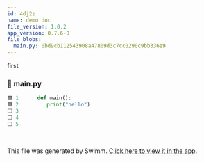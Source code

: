 ```yaml
---
id: 4dj2z
name: demo doc
file_version: 1.0.2
app_version: 0.7.6-0
file_blobs:
  main.py: 0bd9cb112543908a47809d3c7cc0290c9bb336e9
---
```


first
<!-- NOTE-swimm-snippet: the lines below link your snippet to Swimm -->
### 📄 main.py
```python
🟩 1      def main():
🟩 2      	print("hello")
⬜ 3      
⬜ 4      
⬜ 5      
```

<br/>

This file was generated by Swimm. [Click here to view it in the app](https://app.swimm.io/repos/Z2l0aHViJTNBJTNBdGVzdDIlM0ElM0FlcmFuLXN3aW1t/docs/4dj2z).